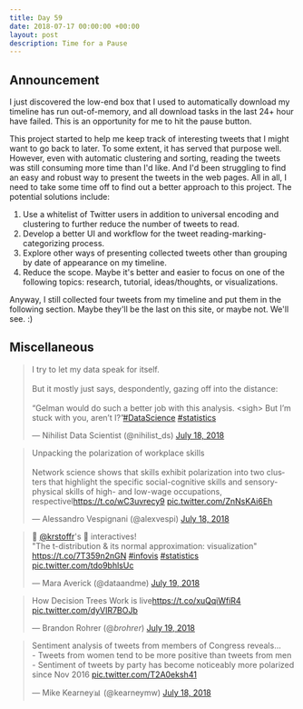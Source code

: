 ```yaml
---
title: Day 59
date: 2018-07-17 00:00:00 +00:00
layout: post
description: Time for a Pause
---
```


## Announcement

I just discovered the low-end box that I used to automatically download my timeline has run out-of-memory, and all download tasks in the last 24+ hour have failed. This is an opportunity for me to hit the pause button.

This project started to help me keep track of interesting tweets that I might want to go back to later. To some extent, it has served that purpose well. However, even with automatic clustering and sorting, reading the tweets was still consuming more time than I'd like. And I'd been struggling to find an easy and robust way to present the tweets in the web pages. All in all, I need to take some time off to find out a better approach to this project. The potential solutions include:

1. Use a whitelist of Twitter users in addition to universal encoding and clustering to further reduce the number of tweets to read.
2. Develop a better UI and workflow for the tweet reading-marking-categorizing process.
3. Explore other ways of presenting collected tweets other than grouping by date of appearance on my timeline.
4. Reduce the scope. Maybe it's better and easier to focus on one of the following topics: research, tutorial, ideas/thoughts, or visualizations.

Anyway, I still collected four tweets from my timeline and put them in the following section. Maybe they'll be the last on this site, or maybe not. We'll see. :)

## Miscellaneous
<amp-twitter width="400" height="400"
             layout="responsive"
             data-tweetid="1019685188605898752">
    <blockquote placeholder><p lang="en" dir="ltr">I try to let my data speak for itself.<br><br>But it mostly just says, despondently, gazing off into the distance: <br><br>“Gelman would do such a better job with this analysis. &lt;sigh&gt; But I’m stuck with you, aren’t I?”<a href="https://twitter.com/hashtag/DataScience?src=hash&amp;ref_src=twsrc%5Etfw">#DataScience</a> <a href="https://twitter.com/hashtag/statistics?src=hash&amp;ref_src=twsrc%5Etfw">#statistics</a></p>&mdash; Nihilist Data Scientist (@nihilist_ds) <a href="https://twitter.com/nihilist_ds/status/1019685188605898752?ref_src=twsrc%5Etfw">July 18, 2018</a></blockquote>
</amp-twitter>

<amp-twitter width="400" height="400"
             layout="responsive"
             data-tweetid="1019664557978017793">
    <blockquote placeholder><p lang="en" dir="ltr">Unpacking the polarization of workplace skills<br><br>Network science shows that skills exhibit polarization into two clusters that highlight the specific social-cognitive skills and sensory-physical skills of high- and low-wage occupations, respectivel<a href="https://t.co/wC3uvrecy9">https://t.co/wC3uvrecy9</a> <a href="https://t.co/ZnNsKAi6Eh">pic.twitter.com/ZnNsKAi6Eh</a></p>&mdash; Alessandro  Vespignani (@alexvespi) <a href="https://twitter.com/alexvespi/status/1019664557978017793?ref_src=twsrc%5Etfw">July 18, 2018</a></blockquote>
</amp-twitter>

<amp-twitter width="400" height="400"
             layout="responsive"
             data-tweetid="1019766034742566912">
    <blockquote placeholder><p lang="en" dir="ltr">💖 <a href="https://twitter.com/krstoffr?ref_src=twsrc%5Etfw">@krstoffr</a>&#39;s 💫 interactives! <br>&quot;The t-distribution &amp; its normal approximation: visualization&quot; <a href="https://t.co/7T359n2nGN">https://t.co/7T359n2nGN</a> <a href="https://twitter.com/hashtag/infovis?src=hash&amp;ref_src=twsrc%5Etfw">#infovis</a> <a href="https://twitter.com/hashtag/statistics?src=hash&amp;ref_src=twsrc%5Etfw">#statistics</a> <a href="https://t.co/tdo9bhlsUc">pic.twitter.com/tdo9bhlsUc</a></p>&mdash; Mara Averick (@dataandme) <a href="https://twitter.com/dataandme/status/1019766034742566912?ref_src=twsrc%5Etfw">July 19, 2018</a></blockquote>
</amp-twitter>

<amp-twitter width="400" height="400"
             layout="responsive"
             data-tweetid="1019780963201474562">
    <blockquote placeholder><p lang="en" dir="ltr">How Decision Trees Work is live<a href="https://t.co/xuQqiWfiR4">https://t.co/xuQqiWfiR4</a> <a href="https://t.co/dyVIR7BOJb">pic.twitter.com/dyVIR7BOJb</a></p>&mdash; Brandon Rohrer (@_brohrer_) <a href="https://twitter.com/_brohrer_/status/1019780963201474562?ref_src=twsrc%5Etfw">July 19, 2018</a></blockquote>
</amp-twitter>

<amp-twitter width="400" height="400"
             layout="responsive"
             data-tweetid="1019653410960936960">
    <blockquote placeholder><p lang="en" dir="ltr">Sentiment analysis of tweets from members of Congress reveals...<br>- Tweets from women tend to be more positive than tweets from men<br>- Sentiment of tweets by party has become noticeably more polarized since Nov 2016 <a href="https://t.co/T2A0eksh41">pic.twitter.com/T2A0eksh41</a></p>&mdash; Mike Kearney📊 (@kearneymw) <a href="https://twitter.com/kearneymw/status/1019653410960936960?ref_src=twsrc%5Etfw">July 18, 2018</a></blockquote>
</amp-twitter>
